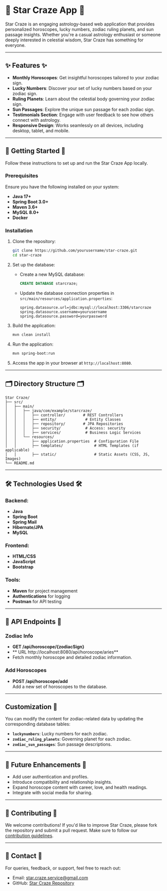 
# 🌟 Star Craze App 🌟

Star Craze is an engaging astrology-based web application that provides personalized horoscopes, lucky numbers, zodiac ruling planets, and sun passage insights. Whether you're a casual astrology enthusiast or someone deeply interested in celestial wisdom, Star Craze has something for everyone.

---

## ✨ Features ✨

- **Monthly Horoscopes**: Get insightful horoscopes tailored to your zodiac sign.
- **Lucky Numbers**: Discover your set of lucky numbers based on your zodiac sign.
- **Ruling Planets**: Learn about the celestial body governing your zodiac sign.
- **Sun Passages**: Explore the unique sun passage for each zodiac sign.
- **Testimonials Section**: Engage with user feedback to see how others connect with astrology.
- **Responsive Design**: Works seamlessly on all devices, including desktop, tablet, and mobile.

---

## 🚀 Getting Started 🚀

Follow these instructions to set up and run the Star Craze App locally.

### Prerequisites

Ensure you have the following installed on your system:
- **Java 17+**
- **Spring Boot 3.0+**
- **Maven 3.6+**
- **MySQL 8.0+**
- **Docker**

### Installation

1. Clone the repository:
   ```bash
   git clone https://github.com/yourusername/star-craze.git
   cd star-craze
   ```

2. Set up the database:
   - Create a new MySQL database:
     ```sql
     CREATE DATABASE starcraze;
     ```
   - Update the database connection properties in `src/main/resources/application.properties`:
     ```properties
     spring.datasource.url=jdbc:mysql://localhost:3306/starcraze
     spring.datasource.username=yourusername
     spring.datasource.password=yourpassword
     ```

3. Build the application:
   ```bash
   mvn clean install
   ```

4. Run the application:
   ```bash
   mvn spring-boot:run
   ```

5. Access the app in your browser at `http://localhost:8080`.

---

## 🗂️ Directory Structure 🗂️

```
Star Craze/
├── src/
│   ├── main/
│   │   ├── java/com/example/starcraze/
│   │   │   ├── controller/        # REST Controllers
│   │   │   ├── entity/             # Entity Classes
│   │   │   ├── repository/        # JPA Repositories
│   │   │   ├── security/           # Access: security
│   │   │   ├── services/           # Business Logic Services
│   │   └── resources/
│   │       ├── application.properties  # Configuration File
│   │       ├── templates/              # HTML Templates (if applicable)
│   │       ├── static/                 # Static Assets (CSS, JS, Images)
└── README.md
```

---

## 🛠️ Technologies Used 🛠️

### Backend:
- **Java**
- **Spring Boot**
- **Spring Mail**
- **Hibernate/JPA**
- **MySQL**


### Frontend:
- **HTML/CSS**
- **JavaScript**
- **Bootstrap**

### Tools:
- **Maven** for project management
- **Authentications** for logging
- **Postman** for API testing

---

## 🌌 API Endpoints 🌌

### Zodiac Info
- **GET /api/horoscope/{zodiacSign}**
- ** URL http://localhost:8080/api/horoscope/aries**
- Fetch monthly horoscope and detailed zodiac information.

### Add Horoscopes
- **POST /api/horoscope/add**  
  Add a new set of horoscopes to the database.

---

##   Customization 🔧

You can modify the content for zodiac-related data by updating the corresponding database tables:
- **`luckynumbers`**: Lucky numbers for each zodiac.
- **`zodiac_ruling_planets`**: Governing planet for each zodiac.
- **`zodiac_sun_passages`**: Sun passage descriptions.

---

## 🌟 Future Enhancements 🌟

- Add user authentication and profiles.
- Introduce compatibility and relationship insights.
- Expand horoscope content with career, love, and health readings.
- Integrate with social media for sharing.

---


## 🤝 Contributing 🤝

We welcome contributions! If you'd like to improve Star Craze, please fork the repository and submit a pull request. Make sure to follow our [contribution guidelines](CONTRIBUTING.md).

---

## 📧 Contact 📧

For queries, feedback, or support, feel free to reach out:
- Email: star.craze.service@gmail.com
- GitHub: [Star Craze Repository](https://github.com/yourusername/star-craze)
